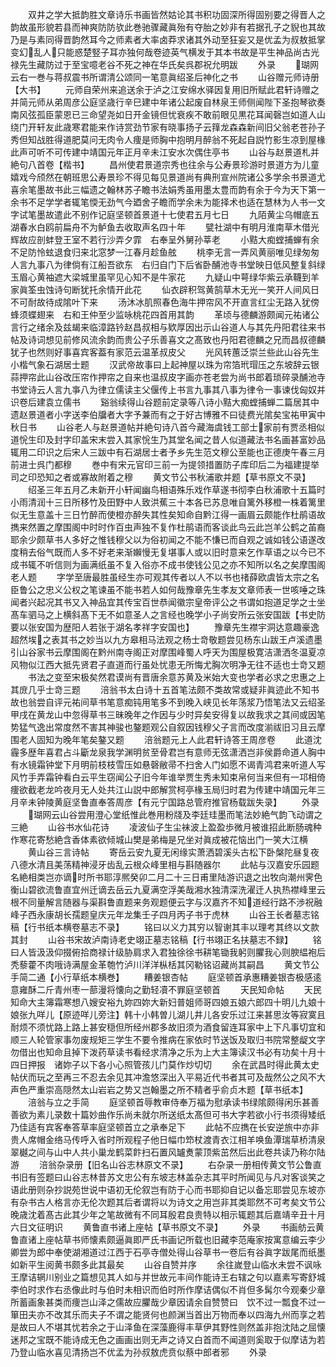 <!-- { "loadSidebar": true } -->
　　双井之学大抵韵胜文章诗乐书画皆然姑论其书积功固深所得固别要之得晋人之韵故虽形貌若县而神爽防防欤此巻驰骤藏眞殆有夺胎之妙非有若据孔子之貎也其故乃是与素同得晋韵然耳今之师素者大率卤莽求诸其外动至狂妄又是优孟为叔敖抵掌变幻乱人只能惑楚竪子耳亦独何哉卷迹英气横发于其本书故是平生神品尚古光禄先生藏防过于至宝噫老谷不死之神在华氏矣呉郡祝允明跋
　　外录
　　瑚网云右一巻与蒋叔震书所谓清公颂同一笔意眞绍圣后神化之书
　　山谷赠元师诗册【大书】
　　元师自荣州来追送余于泸之江安绵水驿因复用旧所赋此君轩诗赠之并简元师从弟周彦公庭坚歳行辛巳建中年诸公起废自林泉王师侧闻陛下圣抱琴欲奏南风弦孤臣蒙恩已三命望尧如日开金镜但忧衰疾不敢前眼见黒花耳闻磬岂如道人山绕门开轩友此歳寒君能来作诗赏劲节家有晓事扬子云箨龙森森新间旧父翁老苍孙子秀但知战胜得道肥莫问无肉令人痩是师胸中抱明月醉翁不死起自説竹影生凉到屋椽此声可听不可传建中靖国元年正月辛未江安水次偶住亭书
　　山谷与赵景道札并絶句八首卷【楷书】
　　昌州使君景道宗秀也往余与公寿景珍游时景道方为儿童嬉戏今颀然在朝班思公寿景珍不得见每见景道尚有典刑宣州院诸公多学余书景道尤喜余笔墨故书此三幅遗之翰林苏子瞻书法娟秀虽用墨太豊而韵有余于今为天下第一余书不足学学者辄笔愞无劲气今廼舍子瞻而学余未为能择术也适在慧林为人书一文字试笔墨故遣此不别作记庭坚顿首景道十七使君五月七日
　　九陌黄尘乌帽底五湖春水白鸥前扁舟不为鲈鱼去收取声名四十年
　　甓社湖中有明月淮南草木借光辉故应剖蚌登王室不若行沙弄夕霏　右奉呈外舅孙莘老
　　小黠大痴螳捕蝉有余不足防怜蚿退食归来北窓梦一江春月趁鱼舷
　　桃李无言一弄风黄丽唯见绿匆匆人言九事八为律倘有江船吾欲东　右归自门下后省卧酺池寺书堂映日低风整复斜绿玉眉心黄袖遮大梁城里虽罕见心知不是牛家花
　　九疑山中萼绿华紫云承韈到羊家眞筌虫蚀诗句断犹托余情开此花
　　仙衣辟积驾黄鹄草木无光一笑开人间风日不可耐故待成隂叶下来
　　汤沐冰肌照春色海牛押帘风不开直言红尘无路入犹傍蜂须蝶翅来　右和王仲至少监咏桃花四首用其韵
　　革顷与德麟游颇闻元祐诸公言行之绪余及兹朅来临漳路钤赵昌叔相与欵厚因出示山谷道人与其先丹阳君往来书帖及诗词想见前修风流余韵而贵公子乐善喜文之髙致也丹阳君德麟之兄而昌叔德麟犹子也然则好事喜宾客葢有家范云温革叔皮父
　　光风转蕙泛崇兰些此山谷先生小楷气象石湖居士题
　　汉武帝故事曰上起神屋以珠为帘箔玳瑁压之东坡辞云银蒜押帘此山谷改压帘作押帘之自来也温叔皮字画亦苍老尝为尚书郎着琐碎录酺池寺书堂诗云人言九亊八为律立儒读主父偃传上书言九事其八事为律令一事谏伐匈奴并识卷后建袁立儒书
　　谿翁续得山谷题前定录等八诗小黠大痴螳捕蝉二篇居其中遗赵景道者小字送李伯牖者大字予兼而有之于好古博雅不曰徒费光隂矣宝祐甲寅中秋日书
　　山谷老人与赵景道帖并絶句诗八首今藏海虞钱工部士家前有贾丞相似道恱生印及封字印盖宋末尝入其家恱生乃其堂名闻之昔人似道藏法书名画甚富妙品辄用二印识之后宋人三跋中有石湖居士者予乡先生范文穆公至能也正德庚午春三月前进士呉门都穆
　　巻中有宋元官印三前一为提领措置防子库印后二为福建提举司之印恐知之者或寡故附着之穆
　　黄文节公书秋浦歌并题【草书原文不录】
　　绍圣三年五月乙未新开小轩闻幽鸟相语殊乐戏作草遂书彻李白秋浦歌十五篇时小雨清润十三日所移竹及田野中人致洪蕉三十本各已苏息唯自篱外移橙一株着篱里似无生意盖十三日竹醉而使橙亦醉失其性矣知命自黔江得一画眉云颇能作杜鹃语故擕来然置之摩围阁中时时作百虫声独不复作杜鹃语而客谈此鸟云此岂羊公鹤之苖裔耶余少颇草书人多好之惟钱穆父以为俗初闻之不能不慊已而自观之诚如钱公语遂改度稍去俗气既而人多不好老来渐嬾慢无复堪事人或以旧时意来乞作草语之以今已不成书辄不听信则为画满纸虽不复入俗亦不成书使钱公见之亦不知所以名之矣摩围阁老人题
　　字学至唐最胜虽经生亦可观其传者以人不以书也禇薛欧虞皆太宗之名臣鲁公之忠义公权之笔谏虽不能书若人如何哉豫章先生孝友文章师表一世咳唾之珠闻者兴起况其书又入神品宜其传宝百世恭闻徽宗皇帝评公之书谓如抱道足学之士坐髙车驷马之上横斜髙下无不如意圣人之言经也晚学小子尚安所云张安国跋【书史防要以张安国为歴阳人若张于湖名孝祥字安国也】
　　豫章先生襟宇洞达意趣豪逸超然埃之表其书之妙当以九方皋相马法观之杨士竒敬题尝见杨东山跋王卢溪遗墨引山谷家书云摩围阁在黔州南寺阁正对摩围峰蜀人呼天为围屋极寛洁潇洒冬温夏凉风物似江西大抵先贤君子直道而行虽处忧患无所悔尤胸次明净无往不适也士竒又题
　　书法之变至宋极矣然君谟尚有晋唐余意苏黄及米始大变也学者必求之忠惠之上其庻几乎士竒三题
　　涪翁书太白诗十五首笔法颇不类故常或疑非眞迹此不知书故也翁尝自评元祐间草书笔意痴钝用笔多不到晚入峡见长年荡浆乃悟笔法又云绍圣甲戌在黄龙山中忽得草书三昧晚年之作因与少时异矣安得复以故我求之其间或因笔势猛气逸出常度然不害其神骏也鏊题观公自叙因钱穆父子言而改度湔祓旧习且云摩围老人固知为晚年笔矣鏊又题
　　涪翁题元上人此君轩诗答王周彦卷
　　此道沈霾多歴年喜君占斗斸龙泉我学渊明贫至骨君岂有意师无弦潇洒岂非侯爵命道人胸中有水镜霜钟堂下月明前枝枝雪压如悬磬敝帚不扫舍人门如愿不谒青鸿君来听道人写风竹手弄霜钟看白云平生窃闻公子旧今年谁举贾生秀未知束帛何当来但有一邛相倚痩欲截老龙吟夜月无人处共江山説中郎解赏柯亭椽玉局归时君为传建中靖国元年三月辛未钟陵黄庭坚鲁直奉答周彦【有元宁国路总管府推官杨载跋失录】
　　外录
　　瑚网云山谷尝用澄心堂纸惟此巻用粉牋及李廷珪墨而笔法妙絶气韵飞动谓之三絶
　　山谷书水仙花诗
　　凌波仙子生尘袜波上盈盈歩微月被谁招此断肠魂种作寒花寄愁絶含香体素欲倾城山樊是弟梅是兄坐对眞成被花恼出门一笑大江横
　　黄山谷三言诗帖
　　寄岳云安九夏无闲缘实萧洒碧溪头古松下卧槃陀昼复夜　八德水清且美荡精神浸牙齿乱云根众峰里相与斟随器尔
　　此帖与汉嘉安乐园题名絶相类岂亦谪时所书耶淳熈癸卯二月二十三日甫里陆游识退之出牧向潮州霁色衡山碧欲流鲁直宜州迁谪去岳云九夏满空浮美哉湘水独清深洗濯迁人执热襟峰里云根不同量解言随器与渠斟鲁直题来务观题便云字与汉嘉齐不知道经行路不渉祝融峰子西永康胡长孺题皇庆元年龙集壬子四月丙子书于虎林
　　山谷王长者墓志铭稿【行书纸本横卷墓志不录】
　　铭曰以义力其穷以智谢其丰以理考其终以文款其封
　　山谷书宋故泸南诗老史翊正墓志铭稿【行书翊正名扶墓志不録】
　　铭曰人皆汲汲仰掇俯拾商禄计级胁肩求入君独徐徐书耕笔锄我躬则臞我心则腴緼袍后秃藜藿不肉哦诗满屋金革匏竹泸川洋洋枞栝其冈勒铭诏藏尚其嗣昌
　　黄文节公手简二通【小行草纸本横巻】
　　糟姜银杏帖
　　庭坚顿首承惠糟姜银杏极感逺意雍酥二斤青州枣一蔀漫将懐向之勤轻凟不罪庭坚顿首
　　天民知命帖
　　天民知命大主簿霜寒想八嫂安裕九妳四妳大新妇普姐师哥四娘五娘六郎四十明儿九娘十娘张九咩儿【原迹咩儿旁注】韩十小韩曽儿湖儿井儿各安乐过江来甚思汝等寂寞且耐烦不须忧路上路上甚安穏但所经州郡多故旧须为酒食留连耳家中上下凡事切宜和顺三人轮管家事勿废规矩三学生不要令推病在家依时节送饭及取归书院常整龊文字勿借出也知命且掉下泼药草读书看经求清净之乐为上大主簿读汉书必有功矣十月十四日押报　诸妳子以下各小心照管孩儿门莫作炒切切
　　余在武昌时得此黄太史帖伏而玩之至再三不忍去余见其冲澹悠深出入平易近代书者其可及哉然公之风不大声色严重崇高隠然太山岩岩之势又岂翰墨之所不精者乎俞贞木题【草书纸本】
　　涪翁与立之手简
　　庭坚顿首辱教审侍奉万福为慰承读书绿隂颇得闲乐甚善善欲为素儿录数十篇妙曲作乐尚未就尔所送纸太髙但可书大字若欲小行书须得矮纸乃佳适有宾客奉答草率庭坚顿首立之承奉足下
　　此帖不应擕在长安逆旅中亦非贵人席帽金络马传呼入省时所观程子他日幅巾笻杖渡青衣江相羊唤鱼潭瑞草桥清泉翠樾之间与山中人共小巢龙鹤菜飰扫石置风罏煑蒙顶紫茁然后出此卷共读乃称尔陆游
　　涪翁杂录册【旧名山谷志林原文不录】
　　右杂录一册相传黄文节公鲁直书旧有签题曰山谷志林昔苏文忠公有东坡志林盖杂志其平时所闻见与凡对客谈笑之语此册则杂抄説苑世说中语初无伦叙岂有防于心而书耶抑自记以备忘耶尝见东坡亦有杂书古人格言亦无伦次题其后者谓将以为诗文之用岂非其类耶然不可考矣文节公晚歳沈着髙古此其少年之笔故微有不同耳殷君良贵特以相示辄题其后嘉靖辛丑十月六日文征明识
　　黄鲁直书诸上座帖【草书原文不录】
　　外录
　　书画舫云黄鲁直诸上座帖草书师懐素颇逼眞即严氏书画记所载也旧藏李范庵家按寓意编云李少卿尝为郎中奉使湖湘道过江西于石亭寺僧处得山谷草书一卷后有谷眞字跋尾而纸墨如新平生阅黄书颇多此其最矣
　　山谷自赞并序
　　余往嵗登山临水未尝不讽咏王摩诘辋川别业之篇想见其人如与并世故元丰间作能诗王右辖之句以嘉素写寄舒城李伯时求作右丞像此时与伯时未相识而伯时所作摩诘偶似不肖但多髯尔今观秦少章所蓄画象甚类而痩岂山泽之儒故应臞哉少章因请余自赞赞曰　饮不过一瓢食不过一箪田夫亦不改其乐而夫子不谓之能贤何也颜渊当首出万物而奉以四海九州而享之若是故曰人不堪其忧若余之于山泽鱼在深藻鹿得丰草伊其野性则然盖非抱沈陆之屈懐迷邦之宝既不能诗成无色之画画出则无声之诗又白首而不闻道则奚取于似摩诘为若乃登山临水喜见清扬岂不优孟为孙叔敖虎贲似蔡中郎者邪
　　外录
